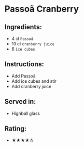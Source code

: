 # Passoã Cranberry

## Ingredients:
- 4 cl `Passoã`
- 10 cl `cranberry juice`
- 8 `ice cubes`

## Instructions:
- Add Passoã
- Add ice cubes and stir
- Add cranberry juice

## Served in:
- Highball glass

## Rating:
- ★★★★☆